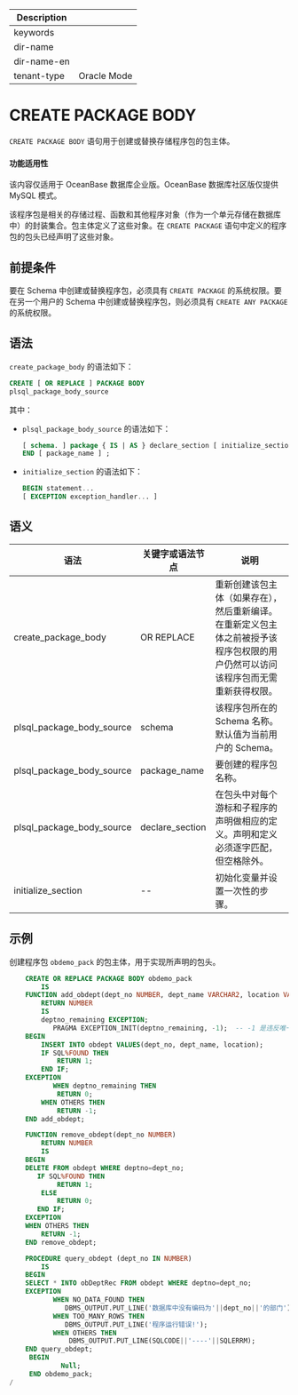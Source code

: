 | Description   |                 |
|---------------|-----------------|
| keywords      |                 |
| dir-name      |                 |
| dir-name-en   |                 |
| tenant-type   | Oracle Mode     |


# CREATE PACKAGE BODY

`CREATE PACKAGE BODY` 语句用于创建或替换存储程序包的包主体。

  <main id="notice" >
    <h4>功能适用性</h4>
    <p>该内容仅适用于 OceanBase 数据库企业版。OceanBase 数据库社区版仅提供 MySQL 模式。</p>
  </main>

该程序包是相关的存储过程、函数和其他程序对象（作为一个单元存储在数据库中）的封装集合。包主体定义了这些对象。在 `CREATE PACKAGE` 语句中定义的程序包的包头已经声明了这些对象。

前提条件 
-------------------------

要在 Schema 中创建或替换程序包，必须具有 `CREATE PACKAGE` 的系统权限。要在另一个用户的 Schema 中创建或替换程序包，则必须具有 `CREATE ANY PACKAGE` 的系统权限。

语法 
-----------------------

`create_package_body` 的语法如下：

```sql
CREATE [ OR REPLACE ] PACKAGE BODY
plsql_package_body_source
```



其中：

* `plsql_package_body_source` 的语法如下：

  ```sql
  [ schema. ] package { IS | AS } declare_section [ initialize_section ]
  END [ package_name ] ;
  ```

  

* `initialize_section` 的语法如下：

  ```sql
  BEGIN statement...
  [ EXCEPTION exception_handler... ]
  ```

  




语义 
-----------------------



|            语法             |    关键字或语法节点     |                                        说明                                         |
|---------------------------|-----------------|-----------------------------------------------------------------------------------|
| create_package_body       | OR REPLACE      | 重新创建该包主体（如果存在），然后重新编译。 在重新定义包主体之前被授予该程序包权限的用户仍然可以访问该程序包而无需重新获得权限。 |
| plsql_package_body_source | schema          | 该程序包所在的 Schema 名称。默认值为当前用户的 Schema。                                               |
| plsql_package_body_source | package_name    | 要创建的程序包名称。                                                                        |
| plsql_package_body_source | declare_section | 在包头中对每个游标和子程序的声明做相应的定义。声明和定义必须逐字匹配，但空格除外。                                         |
| initialize_section        | --              | 初始化变量并设置一次性的步骤。                                                                   |



示例 
-----------------------

创建程序包 `obdemo_pack` 的包主体，用于实现所声明的包头。

```sql
    CREATE OR REPLACE PACKAGE BODY obdemo_pack
        IS 
    FUNCTION add_obdept(dept_no NUMBER, dept_name VARCHAR2, location VARCHAR2)
        RETURN NUMBER
        IS 
        deptno_remaining EXCEPTION;
           PRAGMA EXCEPTION_INIT(deptno_remaining, -1);  -- -1 是违反唯一约束条件的错误代码 
    BEGIN
        INSERT INTO obdept VALUES(dept_no, dept_name, location);
        IF SQL%FOUND THEN
            RETURN 1;
        END IF;
    EXCEPTION
           WHEN deptno_remaining THEN 
            RETURN 0;
        WHEN OTHERS THEN
            RETURN -1;
    END add_obdept;

    FUNCTION remove_obdept(dept_no NUMBER)
        RETURN NUMBER
        IS 
    BEGIN
    DELETE FROM obdept WHERE deptno=dept_no;
       IF SQL%FOUND THEN
            RETURN 1;
        ELSE
            RETURN 0;
       END IF;
    EXCEPTION
    WHEN OTHERS THEN
        RETURN -1;
    END remove_obdept;

    PROCEDURE query_obdept (dept_no IN NUMBER)
        IS
    BEGIN
    SELECT * INTO obDeptRec FROM obdept WHERE deptno=dept_no;
    EXCEPTION
           WHEN NO_DATA_FOUND THEN  
              DBMS_OUTPUT.PUT_LINE('数据库中没有编码为'||dept_no||'的部门');
           WHEN TOO_MANY_ROWS THEN
              DBMS_OUTPUT.PUT_LINE('程序运行错误!');
           WHEN OTHERS THEN
               DBMS_OUTPUT.PUT_LINE(SQLCODE||'----'||SQLERRM);
    END query_obdept;
     BEGIN
             Null;
     END obdemo_pack;
/
```


